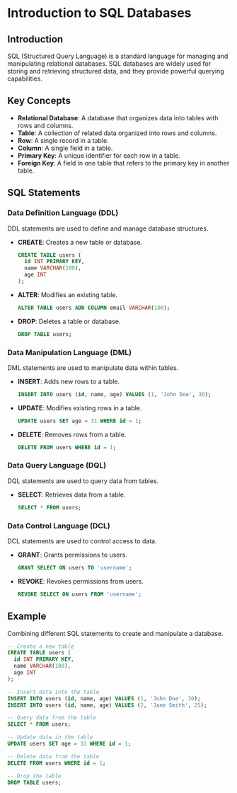 # Introduction to SQL Databases

## Introduction

SQL (Structured Query Language) is a standard language for managing and manipulating relational databases. SQL databases are widely used for storing and retrieving structured data, and they provide powerful querying capabilities.

## Key Concepts

- **Relational Database**: A database that organizes data into tables with rows and columns.
- **Table**: A collection of related data organized into rows and columns.
- **Row**: A single record in a table.
- **Column**: A single field in a table.
- **Primary Key**: A unique identifier for each row in a table.
- **Foreign Key**: A field in one table that refers to the primary key in another table.

## SQL Statements

### Data Definition Language (DDL)

DDL statements are used to define and manage database structures.

- **CREATE**: Creates a new table or database.
  ```sql
  CREATE TABLE users (
    id INT PRIMARY KEY,
    name VARCHAR(100),
    age INT
  );
  ```

- **ALTER**: Modifies an existing table.
  ```sql
  ALTER TABLE users ADD COLUMN email VARCHAR(100);
  ```

- **DROP**: Deletes a table or database.
  ```sql
  DROP TABLE users;
  ```

### Data Manipulation Language (DML)

DML statements are used to manipulate data within tables.

- **INSERT**: Adds new rows to a table.
  ```sql
  INSERT INTO users (id, name, age) VALUES (1, 'John Doe', 30);
  ```

- **UPDATE**: Modifies existing rows in a table.
  ```sql
  UPDATE users SET age = 31 WHERE id = 1;
  ```

- **DELETE**: Removes rows from a table.
  ```sql
  DELETE FROM users WHERE id = 1;
  ```

### Data Query Language (DQL)

DQL statements are used to query data from tables.

- **SELECT**: Retrieves data from a table.
  ```sql
  SELECT * FROM users;
  ```

### Data Control Language (DCL)

DCL statements are used to control access to data.

- **GRANT**: Grants permissions to users.
  ```sql
  GRANT SELECT ON users TO 'username';
  ```

- **REVOKE**: Revokes permissions from users.
  ```sql
  REVOKE SELECT ON users FROM 'username';
  ```

## Example

Combining different SQL statements to create and manipulate a database.

```sql
-- Create a new table
CREATE TABLE users (
  id INT PRIMARY KEY,
  name VARCHAR(100),
  age INT
);

-- Insert data into the table
INSERT INTO users (id, name, age) VALUES (1, 'John Doe', 30);
INSERT INTO users (id, name, age) VALUES (2, 'Jane Smith', 25);

-- Query data from the table
SELECT * FROM users;

-- Update data in the table
UPDATE users SET age = 31 WHERE id = 1;

-- Delete data from the table
DELETE FROM users WHERE id = 1;

-- Drop the table
DROP TABLE users;

